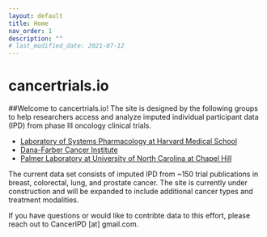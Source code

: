 ```yaml
---
layout: default
title: Home
nav_order: 1
description: ""
# last_modified_date: 2021-07-12
---
```


<!-- UIkit CSS -->
<link rel="stylesheet" href="https://cdn.jsdelivr.net/npm/uikit@3.6.22/dist/css/uikit.min.css" />

# cancertrials.io

##Welcome to cancertrials.io!
The site is designed by the following groups to help researchers access and analyze imputed individual participant data (IPD) from phase III oncology clinical trials. 

* [Laboratory of Systems Pharmacology at Harvard Medical School](https://hits.harvard.edu/the-program/laboratory-of-systems-pharmacology/about/)
* [Dana-Farber Cancer Institute](https://www.dana-farber.org/)
* [Palmer Laboratory at University of North Carolina at Chapel Hill](https://www.med.unc.edu/pharm/directory/adam-palmer-phd/)

The current data set consists of imputed IPD from ~150 trial publications in breast, colorectal, lung, and prostate cancer. The site is currently under construction and will be expanded to include additional cancer types and treatment modalities. 

If you have questions or would like to contribte data to this effort, please reach out to CancerIPD [at] gmail.com. 
